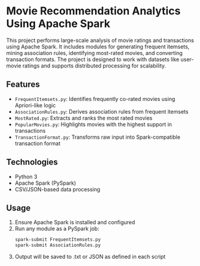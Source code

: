# Movie Recommendation Analytics Using Apache Spark

This project performs large-scale analysis of movie ratings and transactions using Apache Spark. It includes modules for generating frequent itemsets, mining association rules, identifying most-rated movies, and converting transaction formats. The project is designed to work with datasets like user-movie ratings and supports distributed processing for scalability.

## Features

- `FrequentItemsets.py`: Identifies frequently co-rated movies using Apriori-like logic
- `AssociationRules.py`: Derives association rules from frequent itemsets
- `MostRated.py`: Extracts and ranks the most rated movies
- `PopularMovies.py`: Highlights movies with the highest support in transactions
- `TransactionFormat.py`: Transforms raw input into Spark-compatible transaction format

## Technologies

- Python 3
- Apache Spark (PySpark)
- CSV/JSON-based data processing

## Usage

1. Ensure Apache Spark is installed and configured
2. Run any module as a PySpark job:
   ```bash
   spark-submit FrequentItemsets.py
   spark-submit AssociationRules.py
3. Output will be saved to .txt or JSON as defined in each script